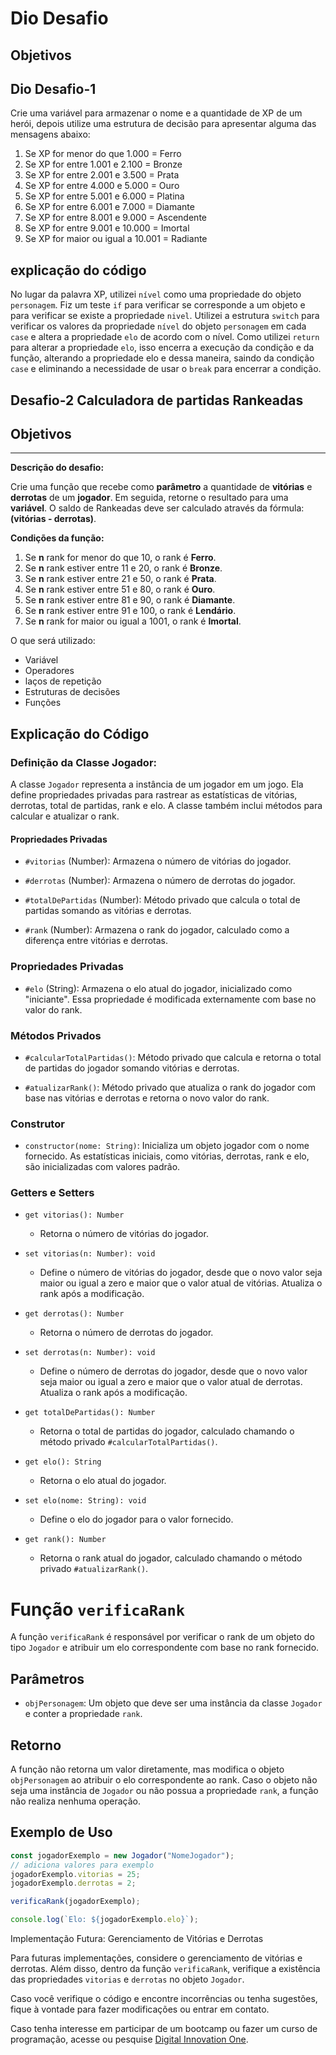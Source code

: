 # Dio Desafio 
 
## Objetivos 
## Dio Desafio-1 
 
Crie uma variável para armazenar o nome e a quantidade de XP de um herói, depois utilize uma estrutura de decisão para apresentar alguma das mensagens abaixo:

1. Se XP for menor do que 1.000 = Ferro
2. Se XP for entre 1.001 e 2.100 = Bronze
3. Se XP for entre 2.001 e 3.500 = Prata 
4. Se XP for entre 4.000 e 5.000 = Ouro 
5. Se XP for entre 5.001 e 6.000 = Platina 
6. Se XP for entre 6.001 e 7.000 = Diamante
7. Se XP for entre 8.001 e 9.000 = Ascendente
8. Se XP for entre 9.001 e 10.000 = Imortal
9. Se XP for maior ou igual a 10.001 = Radiante 

## explicação do código
No lugar da palavra XP, utilizei `nível` como uma propriedade do objeto `personagem`. Fiz um teste `if` para verificar se corresponde a um objeto e para verificar se existe a propriedade `nivel`. Utilizei a estrutura `switch` para verificar os valores da propriedade `nível` do objeto `personagem` em cada `case` e altera a propriedade `elo` de acordo com o nível. Como utilizei `return` para alterar a propriedade `elo`, isso encerra a execução da condição e da função, alterando a propriedade elo e dessa maneira, saindo da condição `case` e eliminando a necessidade de usar o `break` para encerrar a condição.

## Desafio-2 Calculadora de partidas Rankeadas
## Objetivos 
** **

**Descrição do desafio:**

Crie uma função que recebe como **parâmetro** a quantidade de **vitórias** e **derrotas** de um **jogador**. Em seguida, retorne o resultado para uma **variável**. O saldo de Rankeadas deve ser calculado através da fórmula: **(vitórias - derrotas)**.

**Condições da função:**

1. Se **n** rank for menor do que 10, o rank é **Ferro**.
2. Se **n** rank estiver entre 11 e 20, o rank é **Bronze**.
3. Se **n** rank estiver entre 21 e 50, o rank é **Prata**.
4. Se **n** rank estiver entre 51 e 80, o rank é **Ouro**.
5. Se **n** rank estiver entre 81 e 90, o rank é **Diamante**.
6. Se **n** rank estiver entre 91 e 100, o rank é **Lendário**.
7. Se **n** rank for maior ou igual a 1001, o rank é **Imortal**.


O que será utilizado:

- Variável
- Operadores
- laços de repetição
- Estruturas de decisões
- Funções

## Explicação do Código

### Definição da Classe Jogador:

A classe `Jogador` representa a instância de um jogador em um jogo. Ela define propriedades privadas para rastrear as estatísticas de vitórias, derrotas, total de partidas, rank e elo. A classe também inclui métodos para calcular e atualizar o rank.

#### Propriedades Privadas

- `#vitorias` (Number): Armazena o número de vitórias do jogador.

- `#derrotas` (Number): Armazena o número de derrotas do jogador.

- `#totalDePartidas` (Number): Método privado que calcula o total de partidas somando as vitórias e derrotas.

- `#rank` (Number): Armazena o rank do jogador, calculado como a diferença entre vitórias e derrotas.


### Propriedades Privadas

- `#elo` (String): Armazena o elo atual do jogador, inicializado como "iniciante". Essa propriedade é modificada externamente com base no valor do rank.

### Métodos Privados

- `#calcularTotalPartidas()`: Método privado que calcula e retorna o total de partidas do jogador somando vitórias e derrotas.

- `#atualizarRank()`: Método privado que atualiza o rank do jogador com base nas vitórias e derrotas e retorna o novo valor do rank.

### Construtor

- `constructor(nome: String)`: Inicializa um objeto jogador com o nome fornecido. As estatísticas iniciais, como vitórias, derrotas, rank e elo, são inicializadas com valores padrão.


### Getters e Setters

- `get vitorias(): Number`
  - Retorna o número de vitórias do jogador.

- `set vitorias(n: Number): void`
  - Define o número de vitórias do jogador, desde que o novo valor seja maior ou igual a zero e maior que o valor atual de vitórias. Atualiza o rank após a modificação.

- `get derrotas(): Number`
  - Retorna o número de derrotas do jogador.

- `set derrotas(n: Number): void`
  - Define o número de derrotas do jogador, desde que o novo valor seja maior ou igual a zero e maior que o valor atual de derrotas. Atualiza o rank após a modificação.

- `get totalDePartidas(): Number`
  - Retorna o total de partidas do jogador, calculado chamando o método privado `#calcularTotalPartidas()`.

- `get elo(): String`
  - Retorna o elo atual do jogador.

- `set elo(nome: String): void`
  - Define o elo do jogador para o valor fornecido.

- `get rank(): Number`
  - Retorna o rank atual do jogador, calculado chamando o método privado `#atualizarRank()`.



# Função `verificaRank`

A função `verificaRank` é responsável por verificar o rank de um objeto do tipo `Jogador` e atribuir um elo correspondente com base no rank fornecido.

## Parâmetros

- `objPersonagem`: Um objeto que deve ser uma instância da classe `Jogador` e conter a propriedade `rank`.

## Retorno

A função não retorna um valor diretamente, mas modifica o objeto `objPersonagem` ao atribuir o elo correspondente ao rank. 
Caso o objeto não seja uma instância de `Jogador` ou não possua a propriedade `rank`, a função não realiza nenhuma operação.

## Exemplo de Uso

```javascript
const jogadorExemplo = new Jogador("NomeJogador");
// adiciona valores para exemplo
jogadorExemplo.vitorias = 25;
jogadorExemplo.derrotas = 2;

verificaRank(jogadorExemplo);

console.log(`Elo: ${jogadorExemplo.elo}`);
```
Implementação Futura: Gerenciamento de Vitórias e Derrotas

Para futuras implementações, considere o gerenciamento de vitórias e derrotas. Além disso, dentro da função `verificaRank`, verifique a existência das propriedades `vitorias` e `derrotas` no objeto `Jogador`.

Caso você verifique o código e encontre incorrências ou tenha sugestões, fique à vontade para fazer modificações ou entrar em contato. 



Caso tenha interesse em participar de um bootcamp ou fazer um curso de programação, acesse ou pesquise [Digital Innovation One](https://www.dio.me/en).

```